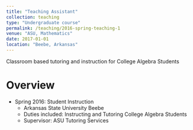```yaml
---
title: "Teaching Assistant"
collection: teaching
type: "Undergraduate course"
permalink: /teaching/2016-spring-teaching-1
venue: "ASU, Mathematics"
date: 2017-01-01
location: "Beebe, Arkansas"
---
```


Classroom based tutoring and instruction for College Algebra Students

Overview
======

* Spring 2016: Student Instruction
  * Arkansas State University Beebe
  * Duties included: Instructing and Tutoring College Algebra Students
  * Supervisor: ASU Tutoring Services
